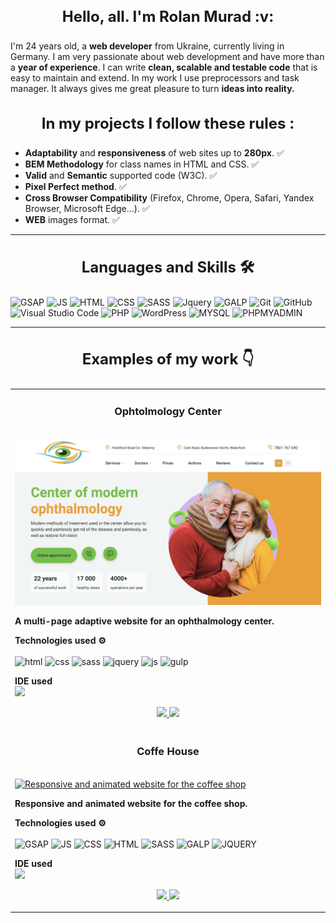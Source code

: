  <h3 align="center" style="font-weight:bold; font-size:24px">Hello, all. I'm  Rolan Murad :v:</h3>

I'm 24 years old, a **web developer** from Ukraine, currently living in Germany. I am very passionate about web development and have more than a **year of experience**. I can write **clean, scalable and testable code** that is easy to maintain and extend. In my work I use preprocessors and task manager. It always gives me great pleasure to turn **ideas into reality.**

<h3 align="center" style="font-weight:bold; font-size:24px">In my projects I follow these rules :</h3>

* **Adaptability** and **responsiveness** of web sites up to **280px**. :white_check_mark:
* **BEM Methodology** for class names in HTML and CSS. :white_check_mark:
* **Valid** and **Semantic** supported code (W3C). :white_check_mark:
* **Pixel Perfect method**. :white_check_mark:
* **Cross Browser Compatibility** (Firefox, Chrome, Opera, Safari, Yandex Browser, Microsoft Edge...). :white_check_mark:
* **WEB** images format. :white_check_mark:
---- 
<h3 align="center" style="font-weight:bold; font-size:24px">Languages and Skills 🛠</h3>

![GSAP](https://img.shields.io/badge/GreenSock-88CE02.svg?style=for-the-badge&logo=GreenSock&logoColor=white)
![JS](https://img.shields.io/badge/JavaScript-F7DF1E.svg?style=for-the-badge&logo=JavaScript&logoColor=black)
![HTML](https://img.shields.io/badge/HTML5-E34F26.svg?style=for-the-badge&logo=HTML5&logoColor=white)
![CSS](https://img.shields.io/badge/CSS3-1572B6?style=for-the-badge&logo=css3&logoColor=white)
![SASS](https://img.shields.io/badge/Sass-CC6699?style=for-the-badge&logo=sass&logoColor=white)
![Jquery](https://img.shields.io/badge/jQuery-0769AD?style=for-the-badge&logo=jquery&logoColor=white)
![GALP](https://img.shields.io/badge/gulp-CF4647.svg?style=for-the-badge&logo=gulp&logoColor=white)
![Git](https://img.shields.io/badge/git-%23F05033.svg?style=for-the-badge&logo=git&logoColor=white)
![GitHub](https://img.shields.io/badge/github-%23121011.svg?style=for-the-badge&logo=github&logoColor=white)
![Visual Studio Code](https://img.shields.io/badge/Visual%20Studio%20Code-0078d7.svg?style=for-the-badge&logo=visual-studio-code&logoColor=white)
![PHP](https://img.shields.io/badge/PHP-777BB4.svg?style=for-the-badge&logo=PHP&logoColor=white)
![WordPress](https://img.shields.io/badge/WordPress-21759B.svg?style=for-the-badge&logo=WordPress&logoColor=white)
![MYSQL](https://img.shields.io/badge/MySQL-4479A1.svg?style=for-the-badge&logo=MySQL&logoColor=white)
![PHPMYADMIN](https://img.shields.io/badge/phpMyAdmin-6C78AF.svg?style=for-the-badge&logo=phpMyAdmin&logoColor=white)

---- 
<h3 align="center" style="font-weight:bold; font-size:24px">Examples of my work 👇</h3>
<table>
  <tr>
    <td width="50%" valign="top">
      <h3 align="center">Ophtolmology Center</h3>
      <br />
      <a target="_blank" href="https://rolanmurad.github.io/Ophthalmology-Clinic/">
        <img src="https://github.com/RolanMurad/RolanMurad/blob/main/img/Ophtolmology%20Center.png" width="100%"
          alt="Ophtolmology Center WebSite" />
      </a>
      <br />
      <p><strong>A multi-page adaptive website for an ophthalmology center.</strong></p>
      <p align="left">
        <strong> Technologies used ⚙️</strong>
        <br />
        <br>
        <img src="https://img.shields.io/badge/HTML5-E34F26.svg?style=for-the-badge&logo=HTML5&logoColor=white"
          alt="html">
        <img src="https://img.shields.io/badge/CSS3-1572B6?style=for-the-badge&logo=css3&logoColor=white" alt="css">
        <img src="https://img.shields.io/badge/Sass-CC6699?style=for-the-badge&logo=sass&logoColor=white" alt="sass">
        <img src="https://img.shields.io/badge/jQuery-0769AD?style=for-the-badge&logo=jquery&logoColor=white"
          alt="jquery">
        <img
          src="https://img.shields.io/badge/JavaScript-F7DF1E.svg?style=for-the-badge&logo=JavaScript&logoColor=black"
          alt="js">
        <img src="https://img.shields.io/badge/gulp-CF4647.svg?style=for-the-badge&logo=gulp&logoColor=white"
          alt="gulp">
      </p>
      <p align="left">
        <strong> IDE used </strong>
        <br />
        <img
          src="https://img.shields.io/badge/Visual%20Studio%20Code-007ACC.svg?style=for-the-badge&logo=Visual-Studio-Code&logoColor=white">
      </p>
      <p align="center">
        <a href="https://github.com/RolanMurad/Ophthalmology-Clinic" target="_blank">
          <img
            src="https://img.shields.io/static/v1?label=|&message=CODE&color=05F718&style=plastic&logo=github&logo-color=white" />
        </a>
        <a href="https://rolanmurad.github.io/Ophthalmology-Clinic/" target="_blank">
          <img
            src="https://img.shields.io/static/v1?label=|&message=WEBSITE&color=82D8F9&style=plastic&logo=google-chrome&logo-color=white" />
        </a>
      </p>
    </td>
  </tr>
  <tr>
    <td width="50%" valign="top">
      <h3 align="center">Coffe House</h3>
      <br />
      <a target="_blank" href="https://rolanmurad.github.io/Coffe-House/">
        <img src="https://github.com/RolanMurad/RolanMurad/blob/main/img/Coffe-House.png" width="100%"
          alt="Responsive and animated website for the coffee shop" />
      </a>
      <br />
      <p><strong>Responsive and animated website for the coffee shop.</strong></p>
      <p align="left">
        <strong> Technologies used ⚙️ </strong>
        <br />
        <br>
        <img src="https://img.shields.io/badge/GreenSock-88CE02.svg?style=for-the-badge&logo=GreenSock&logoColor=white"
          alt="GSAP">
        <img
          src="https://img.shields.io/badge/JavaScript-F7DF1E.svg?style=for-the-badge&logo=JavaScript&logoColor=black"
          alt="JS">
        <img src="https://img.shields.io/badge/CSS3-1572B6?style=for-the-badge&logo=css3&logoColor=white" alt="CSS">
        <img src="https://img.shields.io/badge/HTML5-E34F26.svg?style=for-the-badge&logo=HTML5&logoColor=white"
          alt="HTML">
        <img src="https://img.shields.io/badge/Sass-CC6699?style=for-the-badge&logo=sass&logoColor=white" alt="SASS">
        <img src="https://img.shields.io/badge/gulp-CF4647.svg?style=for-the-badge&logo=gulp&logoColor=white"
          alt="GALP">
        <img src="https://img.shields.io/badge/jQuery-0769AD?style=for-the-badge&logo=jquery&logoColor=white"
          alt="JQUERY">
      </p>
      <p align="left">
        <strong> IDE used </strong>
        <br/>
        <img
          src="https://img.shields.io/badge/Visual%20Studio%20Code-007ACC.svg?style=for-the-badge&logo=Visual-Studio-Code&logoColor=white">
      </p>
      <p align="center">
        <a href="https://github.com/RolanMurad/Coffe-House" target="_blank">
          <img
            src="https://img.shields.io/static/v1?label=|&message=CODE&color=05F718&style=plastic&logo=github&logo-color=white" />
        </a>
        <a href="https://rolanmurad.github.io/Coffe-House/" target="_blank">
          <img
            src="https://img.shields.io/static/v1?label=|&message=WEBSITE&color=82D8F9&style=plastic&logo=google-chrome&logo-color=white" />
        </a>
      </p>
    </td>
  </tr>
</table>
